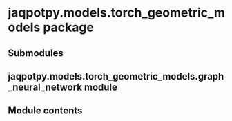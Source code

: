 # jaqpotpy.models.torch_geometric_models package

## Submodules

## jaqpotpy.models.torch_geometric_models.graph_neural_network module

## Module contents
